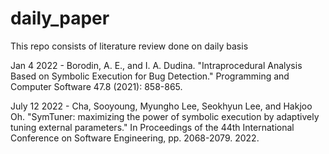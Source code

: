 # daily_paper
This repo consists of literature review done on daily basis


Jan 4 2022 - Borodin, A. E., and I. A. Dudina. "Intraprocedural Analysis Based on Symbolic Execution for Bug Detection." Programming and Computer Software 47.8 (2021): 858-865.

July 12 2022 - Cha, Sooyoung, Myungho Lee, Seokhyun Lee, and Hakjoo Oh. "SymTuner: maximizing the power of symbolic execution by adaptively tuning external parameters." In Proceedings of the 44th International Conference on Software Engineering, pp. 2068-2079. 2022.
